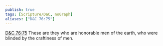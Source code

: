 ```yaml
---
publish: true
tags: [Scripture/DaC, noGraph]
aliases: ["D&C 76:75"]
---
```

[D&C 76:75](https://churchofjesuschrist.org/study/scriptures/dc-testament/dc/76?lang=eng&id=p75#p75) These are they who are honorable men of the earth, who were blinded by the craftiness of men.
